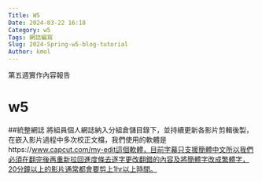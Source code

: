 ```yaml
---
Title: W5
Date: 2024-03-22 16:18
Category: w5
Tags: 網誌編寫
Slug: 2024-Spring-w5-blog-tutorial
Author: kmol
---
```


第五週實作內容報告

<!-- PELICAN_END_SUMMARY -->

# w5
##統整網誌
將組員個人網誌納入分組倉儲目錄下，並持續更新各影片剪輯後製，在嶔入影片過程中多次校正文檔，我們使用的軟體是https://www.capcut.com/my-edit這個軟體，目前字幕只支援簡體中文所以我們必須在翻完後再重新拉回進度條去逐字更改翻錯的內容及將簡體字改成繁體字，20分鐘以上的影片通常都會要剪上1hr以上時間。


